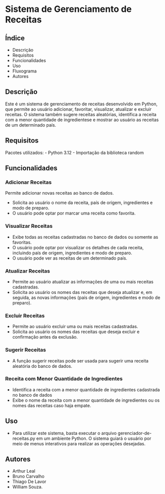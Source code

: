 # Sistema de Gerenciamento de Receitas

## Índice
- Descrição
- Requisitos
- Funcionalidades
- Uso
- Fluxograma
- Autores

## Descrição
Este é um sistema de gerenciamento de receitas desenvolvido em Python, que permite ao usuário adicionar, favoritar, visualizar, atualizar e excluir receitas. O sistema também sugere receitas aleatórias, identifica a receita com a menor quantidade de ingredientese e mostrar ao usuário as receitas de um determinado país.

## Requisitos
  Pacotes utilizados:
    - Python 3.12
    - Importação da biblioteca random

## Funcionalidades
### Adicionar Receitas
Permite adicionar novas receitas ao banco de dados.
- Solicita ao usuário o nome da receita, país de origem, ingredientes e modo de preparo.
- O usuário pode optar por marcar uma receita como favorita.

### Visualizar Receitas
- Exibe todas as receitas cadastradas no banco de dados ou somente as favoritas.
- O usuário pode optar por visualizar os detalhes de cada receita, incluindo país de origem, ingredientes e modo de preparo.
- O usuário pode ver as receitas de um determinado país.

### Atualizar Receitas
- Permite ao usuário atualizar as informações de uma ou mais receitas cadastradas.
- Solicita ao usuário os nomes das receitas que deseja atualizar e, em seguida, as novas informações (país de origem, ingredientes e modo de preparo).


### Excluir Receitas
- Permite ao usuário excluir uma ou mais receitas cadastradas.
- Solicita ao usuário os nomes das receitas que deseja excluir e confirmação antes da exclusão.

### Sugerir Receitas
- A função sugerir receitas pode ser usada para sugerir uma receita aleatória do banco de dados.

### Receita com Menor Quantidade de Ingredientes
- Identifica a receita com a menor quantidade de ingredientes cadastrada no banco de dados
- Exibe o nome da receita com a menor quantidade de ingredientes ou os nomes das receitas caso haja empate.

## Uso
- Para utilizar este sistema, basta executar o arquivo gerenciador-de-receitas.py em um ambiente Python. O sistema guiará o usuário por meio de menus interativos para realizar as operações desejadas.

## Autores
- Arthur Leal
- Bruno Carvalho
- Thiago De Lavor
- William Souza.






